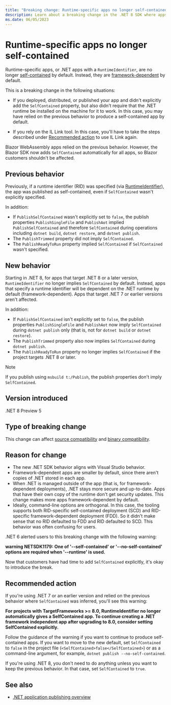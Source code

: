 ```yaml
---
title: "Breaking change: Runtime-specific apps no longer self-contained"
description: Learn about a breaking change in the .NET 8 SDK where apps that specify a runtime identifier are no longer self-contained by default.
ms.date: 06/05/2023
---
```

# Runtime-specific apps no longer self-contained

Runtime-specific apps, or .NET apps with a `RuntimeIdentifier`, are no longer [self-contained](../../../deploying/index.md#publish-self-contained) by default. Instead, they are [framework-dependent](../../../deploying/index.md#publish-framework-dependent) by default.

This is a breaking change in the following situations:

- If you deployed, distributed, or published your app and didn't explicitly add the `SelfContained` property, but also didn't require that the .NET runtime be installed on the machine for it to work. In this case, you may have relied on the previous behavior to produce a self-contained app by default.

- If you rely on the IL Link tool. In this case, you'll have to take the steps described under [Recommended action](#recommended-action) to use IL Link again.

Blazor WebAssembly apps relied on the previous behavior. However, the Blazor SDK now adds `SelfContained` automatically for all apps, so Blazor customers shouldn't be affected.

## Previous behavior

Previously, if a runtime identifier (RID) was specified (via [RuntimeIdentifier](../../../project-sdk/msbuild-props.md#runtimeidentifier)), the app was published as self-contained, even if `SelfContained` wasn't explicitly specified.

In addition:

- If `PublishSelfContained` wasn't explicitly set to `false`, the publish properties `PublishSingleFile` and `PublishAot` implied `PublishSelfContained` and therefore `SelfContained` during operations including `dotnet build`, `dotnet restore`, and `dotnet publish`.
- The `PublishTrimmed` property did not imply `SelfContained`.
- The `PublishReadyToRun` property implied `SelfContained` if `SelfContained` wasn't specified.

## New behavior

Starting in .NET 8, for apps that target .NET 8 or a later version, `RuntimeIdentifier` no longer implies `SelfContained` by default. Instead, apps that specify a runtime identifier will be dependent on the .NET runtime by default (framework-dependent). Apps that target .NET 7 or earlier versions aren't affected.

In addition:

- If `PublishSelfContained` isn't explicitly set to `false`, the publish properties `PublishSingleFile` and `PublishAot` now imply `SelfContained` during `dotnet publish` only (that is, not for `dotnet build` or `dotnet restore`).
- The `PublishTrimmed` property also now implies `SelfContained` during `dotnet publish`.
- The `PublishReadyToRun` property no longer implies `SelfContained` if the project targets .NET 8 or later.

> [!NOTE]
> If you publish using `msbuild t:/Publish`, the publish properties don't imply `SelfContained`.

## Version introduced

.NET 8 Preview 5

## Type of breaking change

This change can affect [source compatibility](../../categories.md#source-compatibility) and [binary compatibility](../../categories.md#binary-compatibility).

## Reason for change

- The new .NET SDK behavior aligns with Visual Studio behavior.
- Framework-dependent apps are smaller by default, since there aren't copies of .NET stored in each app.
- When .NET is managed outside of the app (that is, for framework-dependent deployments), .NET stays more secure and up-to-date. Apps that have their own copy of the runtime don't get security updates. This change makes more apps framework-dependent by default.
- Ideally, command-line options are orthogonal. In this case, the tooling supports both RID-specific self-contained deployment (SCD) and RID-specific framework-dependent deployment (FDD). So it didn't make sense that no RID defaulted to FDD and RID defaulted to SCD. This behavior was often confusing for users.

.NET 6 alerted users to this breaking change with the following warning:

**warning NETSDK1179: One of '--self-contained' or '--no-self-contained' options are required when '--runtime' is used.**

Now that customers have had time to add `SelfContained` explicitly, it's okay to introduce the break.

## Recommended action

If you're using .NET 7 or an earlier version and relied on the previous behavior where `SelfContained` was inferred, you'll see this warning:

**For projects with TargetFrameworks >= 8.0, RuntimeIdentifier no longer automatically gives a SelfContained app. To continue creating a .NET framework independent app after upgrading to 8.0, consider setting SelfContained explicitly.**

Follow the guidance of the warning if you want to continue to produce self-contained apps. If you want to move to the new default, set `SelfContained` to `false` in the project file (`<SelfContained>false</SelfContained>`) or as a command-line argument, for example, `dotnet publish --no-self-contained`.

If you're using .NET 8, you don't need to do anything unless you want to keep the previous behavior. In that case, set `SelfContained` to `true`.

## See also

- [.NET application publishing overview](../../../deploying/index.md)

